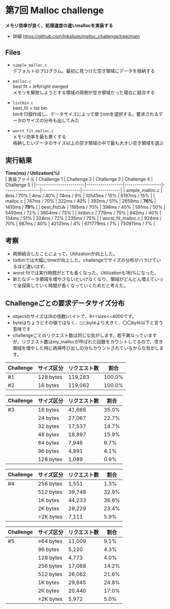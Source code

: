 # 第7回  Malloc challenge 

**メモリ効率が良く、処理速度の速いmallocを実装する**    
- 詳細  https://github.com/hikalium/malloc_challenge/tree/main


## Files

- `simple_malloc.c`   
  デフォルトのプログラム。最初に見つけた空き領域にデータを格納する

- `malloc.c`  
  best fit + left/right merged  
  メモリを解放しようとする領域の両側が空き領域だった場合に結合する

- `listbin.c`    
  best_fit + list bin  
  binを13個作成し、データサイズによって使うbinを選択する。要求されるデータのサイズの分布も出してみた  
  

- `worst_fit_malloc.c`    
  メモリ効率を最も悪くする  
  格納したいデータのサイズ以上の空き領域の中で最も大きい空き領域を選ぶ


## 実行結果

**Time(ms) / Utilization(%)**   
| 実装ファイル        | Challenge 1      | Challenge 2      | Challenge 3      | Challenge 4       | Challenge 5       |
|------------------------|------------------|------------------|------------------|-------------------|-------------------|
| simple_malloc.c        | 8ms / 70%        | 4ms / 40%        | 74ms / 9%        | 10541ms / 15%     | 6197ms / 15%      |
| malloc.c               | 747ms / 70%      | 322ms / 40%      | 392ms / 51%      | 2659ms / **76%**      | 1410ms / **79%**      |
| best_fitのみ          | 1185ms / 70%     | 398ms / 40%     | 591ms / 50%     | 5493ms / 72%      | 3604ms / 75%      |
| listbin.c           | 779ms / 70%     | 642ms / 40%     | 134ms / 51%     | 324ms / 72%      | 235ms / 75%      |
| worst_fit_malloc.c     | 924ms / 70%      | 667ms / 40%      | 42131ms / 4%     | 671779ms / 7%     | 750911ms / 7%     |


## 考察
- 両側結合したことによって、Utilizationが向上した。
- listbinでは大幅にtimeが向上した。challengeでサイズの分布がバラけているほど速いはず。 
- worst fitでは実行時間がとても長くなった。Utilizationも1桁%になった。
- 新たなデータ領域を増やさないといけなくなり、領域がどんどん増えていって全探索していく時間が長くなっていくためだと考えた。

## Challengeごとの要求データサイズ分布
- objectのサイズは(8の倍数)バイトで、8<=size<=4000です。 
- byteはちょうどその値ではなく、◻︎◻︎byteより大きく、〇〇byte以下と言う意味です   
- challengeごとのリクエスト数は同じな気がします。若干異なっていますが、リクエスト数はmy_mallocが呼ばれた回数をカウントしてるので、空き領域を増やした時に再帰呼び出しの分もカウントされているからな気がします。  


| Challenge | サイズ区分     | リクエスト数 | 割合     |
|-----------|----------------|--------------|----------|
| #1        | 128 bytes      | 119,283      | 100.0%   |
| #2        | 16 bytes       | 119,062      | 100.0%   |

| Challenge | サイズ区分     | リクエスト数 | 割合     |
|-----------|----------------|--------------|----------|
| #3        | 16 bytes       | 41,666       | 35.0%    |
|           | 24 bytes       | 27,067       | 22.7%    |
|           | 32 bytes       | 17,537       | 14.7%    |
|           | 48 bytes       | 18,897       | 15.9%    |
|           | 64 bytes       | 7,946        | 6.7%     |
|           | 96 bytes       | 4,891        | 4.1%     |
|           | 128 bytes      | 1,089        | 0.9%     |


| Challenge | サイズ区分     | リクエスト数 | 割合     |
|-----------|----------------|--------------|----------|
| #4        | 256 bytes      | 1,551        | 1.3%     |
|           | 512 bytes      | 39,748       | 32.9%    |
|           | 1K bytes       | 44,233       | 36.6%    |
|           | 2K bytes       | 28,229       | 23.4%    |
|           | >2K bytes      | 7,111        | 5.9%     |

| Challenge | サイズ区分     | リクエスト数 | 割合     |
|-----------|----------------|--------------|----------|
| #5        | ≤64 bytes      | 11,009       | 9.1%     |
|           | 96 bytes       | 5,220        | 4.3%     |
|           | 128 bytes      | 4,773        | 4.0%     |
|           | 256 bytes      | 17,068       | 14.2%    |
|           | 512 bytes      | 26,062       | 21.6%    |
|           | 1K bytes       | 29,845       | 24.8%    |
|           | 2K bytes       | 20,440       | 17.0%    |
|           | >2K bytes      | 5,972        | 5.0%     |



  
  
